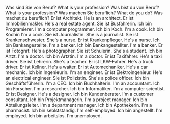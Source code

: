 Was sind Sie von Beruf?
What is your profession?
Was bist du von Beruf?
What is your profession?
Was machen Sie beruflich?
What do you do?
Was machst du beruflich?
Er ist Architekt.
He is an architect.
Er ist Immobilienmakler.
He's a real estate agent.
Sie ist Busfahrerin.
Ich bin Programierer.
I'm a computer programmer.
Ich bin Koch.
I'm a cook.
Ich bin Köchin
I'm a cook.
Sie ist Journalistin.
She is a journalist.
Sie ist Krankenschwester.
She's a nurse.
Er ist Krankenpfleger.
He's a nurse.
Ich bin Bankangestellte.
I'm a banker.
Ich bin Bankangestellter.
I'm a banker.
Er ist Fotograf.
He's a photographer.
Sie ist Schulerin.
She's a student.
Ich bin Artzt.
I'm a doctor.
Ich bin Ärtztin.
I'm a doctor.
Er ist Taxifahrer.
He's a taxi driver.
Sie ist Lehrerin.
She's a teacher.
Er ist LKW-Fahrer.
He's a truck driver.
Er ist Kellner.
He's a waiter.
Er ist Automechaniker.
He's a car mechanic.
Ich bin Ingenieurin.
I'm an engineer.
Er ist Elektroingenieur.
He's an electrical engineer.
Sie ist Polizistin.
She's a police officer.
Ich bin Geschäftsführerin.
I'm a CEO.
Ich bin Buchhalterin.
I'm an accountant.
Ich bin Forscher.
I'm a researcher.
Ich bin Informatiker.
I'm a computer scientist.
Er ist Designer.
He's a designer.
Ich bin Kundenberater.
I'm a customer consultant.
Ich bin Projektmanagerin.
I'm a project manager.
Ich bin Abteilungsleiter.
I'm a department manager.
Ich bin Apothekerin.
I'm a pharmacist.
Ich bin seblstständig.
I'm self-employed.
Ich bin angestellt.
I'm employed.
Ich bin arbeitslos.
I'm unemployed.    
